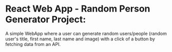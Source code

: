 # React Web App - Random Person Generator Project: 
A simple WebApp where a user can generate random users/people (random user's title, first name, last name and image) with a click of a button by fetching data from an API. 


